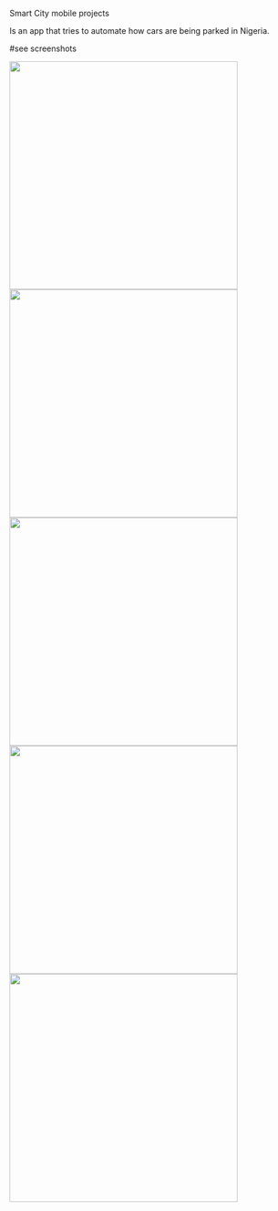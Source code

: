 
Smart City mobile projects

Is an app that tries to automate how cars are being parked in Nigeria.

#see screenshots

<img src='https://user-images.githubusercontent.com/7842458/53991215-6591da00-412a-11e9-9e7f-92d408ecf550.png' height='400' >

<img src='https://user-images.githubusercontent.com/7842458/53991314-983bd280-412a-11e9-93c2-90e848c6d395.png' height='400' >

<img src='https://user-images.githubusercontent.com/7842458/53991319-9b36c300-412a-11e9-8b8a-226d62023298.png' height='400' >

<img src='https://user-images.githubusercontent.com/7842458/53991335-a7bb1b80-412a-11e9-87d5-905f40b64e91.png' height='400' >

<img src='https://user-images.githubusercontent.com/7842458/53991341-ac7fcf80-412a-11e9-83c6-273f9c2af6a6.png' height='400'>


